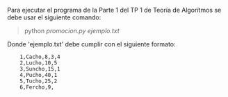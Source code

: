 
Para ejecutar el programa de la Parte 1 del TP 1 de Teoría de Algorítmos se debe usar el siguiente comando: 

> python *promocion.py* *ejemplo.txt*

Donde 'ejemplo.txt' debe cumplir con el siguiente formato:

~~~
    1,Cacho,8,3,4 
    2,Lucho,10,5 
    3,Suncho,15,1
    4,Pucho,40,1
    5,Tucho,25,2
    6,Fercho,9,
~~~